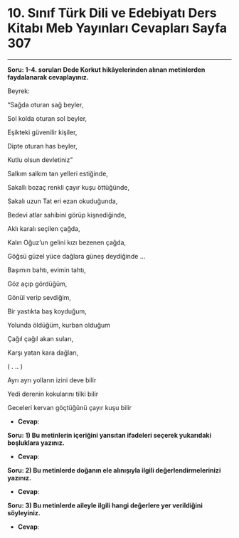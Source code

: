 # 10. Sınıf Türk Dili ve Edebiyatı Ders Kitabı Meb Yayınları Cevapları Sayfa 307

---

**Soru: 1-4. soruları Dede Korkut hikâyelerinden alınan metinlerden faydalanarak cevaplayınız.**

Beyrek:

 “Sağda oturan sağ beyler,

 Sol kolda oturan sol beyler,

 Eşikteki güvenilir kişiler,

 Dipte oturan has beyler,

 Kutlu olsun devletiniz”

Salkım salkım tan yelleri estiğinde,

 Sakallı bozaç renkli çayır kuşu öttüğünde,

 Sakalı uzun Tat eri ezan okuduğunda,

 Bedevi atlar sahibini görüp kişnediğinde,

 Aklı karalı seçilen çağda,

 Kalın Oğuz’un gelini kızı bezenen çağda,

 Göğsü güzel yüce dağlara güneş deydiğinde …

Başımın bahtı, evimin tahtı,

 Göz açıp gördüğüm,

 Gönül verip sevdiğim,

 Bir yastıkta baş koyduğum,

 Yolunda öldüğüm, kurban olduğum

Çağıl çağıl akan suları,

 Karşı yatan kara dağları,

 ( . .. )

 Ayrı ayrı yolların izini deve bilir

 Yedi derenin kokularını tilki bilir

 Geceleri kervan göçtüğünü çayır kuşu bilir

-   **Cevap**:

**Soru: 1) Bu metinlerin içeriğini yansıtan ifadeleri seçerek yukarıdaki boşluklara yazınız.**

-   **Cevap**:

**Soru: 2) Bu metinlerde doğanın ele alınışıyla ilgili değerlendirmelerinizi yazınız.**

-   **Cevap**:

**Soru: 3) Bu metinlerde aileyle ilgili hangi değerlere yer verildiğini söyleyiniz.**

-   **Cevap**: